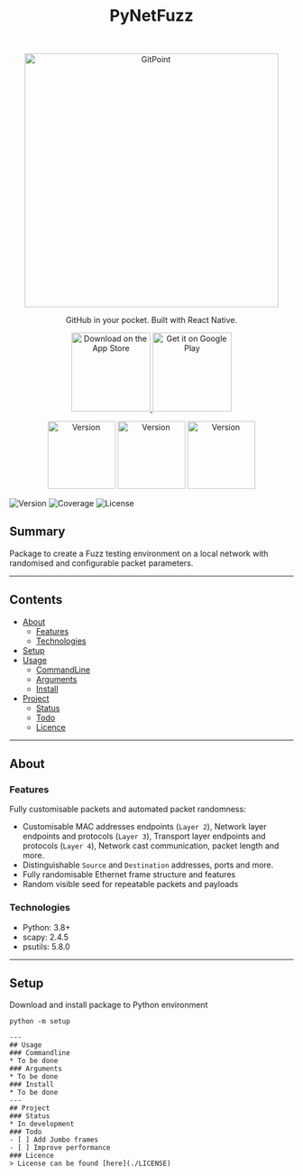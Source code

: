 <h1 align="center"> PyNetFuzz </h1> <br>
<p align="center">
  <a href="https://gitpoint.co/">
    <img alt="GitPoint" title="GitPoint" src="http://i.imgur.com/VShxJHs.png" width="450">
  </a>
</p>

<p align="center">
  GitHub in your pocket. Built with React Native.
</p>

<p align="center">
  <a href="https://itunes.apple.com/us/app/gitpoint/id1251245162?mt=8">
    <img alt="Download on the App Store" title="App Store" src="http://i.imgur.com/0n2zqHD.png" width="140">
  </a>

  <a href="https://play.google.com/store/apps/details?id=com.gitpoint">
    <img alt="Get it on Google Play" title="Google Play" src="http://i.imgur.com/mtGRPuM.png" width="140">
  </a>
</p>
<p align="center">
    <a>
    <img alt="Version" title="Package Version" src="https://img.shields.io/badge/PyNetFuzz-v1.0.0-blue" width="120">
    </a>
    <a>
    <img alt="Version" title="Package Coverage" src="https://img.shields.io/badge/coverage-75%25-green" width="120">
    </a>
    <a>
    <img alt="Version" title="Package License" src="https://img.shields.io/badge/license-MIT-lightgrey" width="120">
    </a>
</p>

![Version](https://img.shields.io/badge/PyNetFuzz-v1.0.0-blue)
![Coverage](https://img.shields.io/badge/coverage-75%25-green)
![License](https://img.shields.io/badge/license-MIT-lightgrey)

## Summary
Package to create a Fuzz testing environment on a local network with randomised and configurable packet parameters.

---
## Contents
* [About](#about)
    * [Features](#features)
    * [Technologies](#technologies)
* [Setup](#setup)
* [Usage](#usage)
    * [CommandLine](#commandline)
    * [Arguments](#arguments)
    * [Install](#install)
* [Project](#project)
    * [Status](#status)
    * [Todo](#todo)
    * [Licence](#licence)

---
## About
### Features
Fully customisable packets and automated packet randomness:
* Customisable MAC addresses endpoints (`Layer 2`), Network layer endpoints and protocols (`Layer 3`), Transport layer endpoints and protocols (`Layer 4`), Network cast communication, packet length and more.
* Distinguishable `Source` and `Destination` addresses, ports and more.
* Fully randomisable Ethernet frame structure and features
* Random visible seed for repeatable packets and payloads

### Technologies
* Python: 3.8+
* scapy: 2.4.5
* psutils: 5.8.0

---
## Setup
Download and install package to Python environment
```
python -m setup

---
## Usage
### Commandline
* To be done
### Arguments
* To be done
### Install
* To be done
---
## Project
### Status
* In development
### Todo
- [ ] Add Jumbo frames
- [ ] Improve performance
### Licence
> License can be found [here](./LICENSE)
